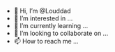 - 👋 Hi, I’m @Louddad
- 👀 I’m interested in ...
- 🌱 I’m currently learning ...
- 💞️ I’m looking to collaborate on ...
- 📫 How to reach me ...

<!---
Louddad/Louddad is a ✨ special ✨ repository because its `README.md` (this file) appears on your GitHub profile.
You can click the Preview link to take a look at your changes.
--->
